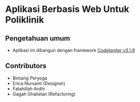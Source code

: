 # Aplikasi Berbasis Web Untuk Poliklinik
## Pengetahuan umum
- Aplikasi ini dibangun dengan framework [CodeIgniter v3.1.9](https://www.codeigniter.com/)

## Contributors
- Bintang Peryoga
- Erica Nursanti (Designer)
- Fatahillah Ardhi
- Gagah Ghalistan (Refactoring)
